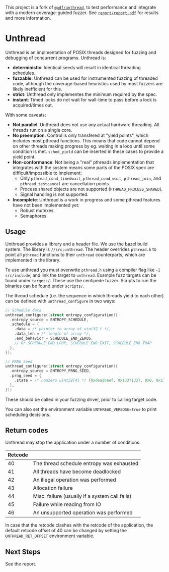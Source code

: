This project is a fork of [`mpdf/unthread`](https://github.com/mpdn/unthread), to test performance
and integrate with a modern coverage-guided fuzzer. See [`report/report.pdf`](/report/report.pdf) 
for results and more information.

Unthread
========

Unthread is an implmentation of POSIX threads designed for fuzzing and debugging of concurrent
programs. Unthread is:

- **deterministic**: Identical seeds will result in identical threading schedules.
- **fuzzable**: Unthread can be used for instrumented fuzzing of threaded code, although the
  coverage-based heuristics used by most fuzzers are likely inefficient for this.
- **strict**: Unthread only implementes the minimum required by the spec.
- **instant**: Timed locks do not wait for wall-time to pass before a lock is acquired/times out.

With some caveats:

- **Not parallel**: Unthread does not use any actual hardware threading. All threads run on a single
  core.
- **No preemption**: Control is only transfered at "yield points", which includes most pthread
  functions. This means that code cannot depend on other threads making progress by eg. waiting in a
  loop until some condition is met. `sched_yield` can be inserted in these cases to provide a
  yield point.
- **Non-conformance**: Not being a "real" pthreads implementation that integrates with the system
  means some parts of the POSIX spec are difficult/impossible to implement:
  - Only `pthread_cond_timedwait`, `pthread_cond_wait`, `pthread_join`, and `pthread_testcancel` are
    cancellation points.
  - Process shared objects are not supported (`PTHREAD_PROCESS_SHARED`).
  - Signal handling is not supported.
- **Incomplete**: Unthread is a work in progress and some pthread features have not been implemented
  yet:
  - Robust mutexes.
  - Semaphores.

Usage
-----

Unthread provides a library and a header file. We use the bazel build system. The library is
`//src:unthread`. The header overrides `pthread.h` to point all `pthread` functions to their 
`unthread` counterparts, which are implemented in the library. 

To use unthread you must overwrite `pthread.h` using a compiler flag like `-I src/include`; and
link the target to `unthread`. Example fuzz targets can be found under `targets/`. These use the
centipede fuzzer. Scripts to run the binaries can be found under `scripts/`.

The thread schedule (i.e. the sequence in which threads yield to each other) can be defined with 
`unthread_configure` in two ways:

```C
// Schedule data
unthread_configure((struct entropy_configuration){
  .entropy_source = ENTROPY_SCHEDULE,
  .schedule = {
    .data = /* pointer to array of uint32_t */,
    .data_len = /* length of array */,
    .end_behavior = SCHEDULE_END_ZEROS, 
    // Or SCHEDULE_END_LOOP, SCHEDULE_END_EXIT, SCHEDULE_END_TRAP
  },
});

// PRNG Seed
unthread_configure((struct entropy_configuration){
  .entropy_source = ENTROPY_PRNG_SEED,
  .prng_seed = {
    .state = /* nonzero uint32[4] */ {0xdeadbeef, 0x13371337, 0x0, 0x1},
  },
});
```

These should be called in your fuzzing driver, prior to calling target code.

You can also set the environment variable `UNTHREAD_VERBOSE=true` to print scheduling decisions.

Return codes
------------

Unthread may stop the application under a number of conditions:

| Retcode |                                                |
|---------|------------------------------------------------|
| 40      | The thread schedule entropy was exhausted      |
| 41      | All threads have become deadlocked             |
| 42      | An illegal operation was performed             |
| 43      | Allocation failure                             |
| 44      | Misc. failure (usually if a system call fails) |
| 45      | Failure while reading from IO                  |
| 46      | An unsupported operation was performed         |

In case that the retcode clashes with the retcode of the application, the default retcode offset of
40 can be changed by setting the `UNTHREAD_RET_OFFSET` environment variable.

Next Steps
----------

See the report.
